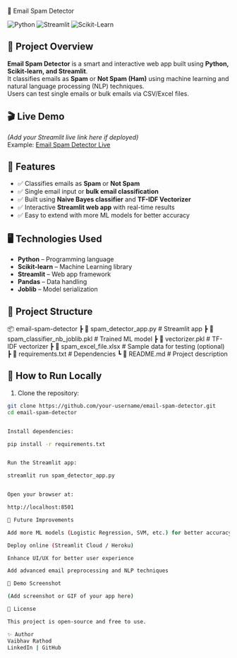 📧 Email Spam Detector

![Python](https://img.shields.io/badge/Python-3.10-blue) ![Streamlit](https://img.shields.io/badge/Streamlit-App-orange) ![Scikit-Learn](https://img.shields.io/badge/Scikit--Learn-ML-green)

## 🌟 Project Overview
**Email Spam Detector** is a smart and interactive web app built using **Python, Scikit-learn, and Streamlit**.  
It classifies emails as **Spam** or **Not Spam (Ham)** using machine learning and natural language processing (NLP) techniques.  
Users can test single emails or bulk emails via CSV/Excel files.

## 🎬 Live Demo
*(Add your Streamlit live link here if deployed)*  
Example: [Email Spam Detector Live](#)

## 💎 Features
- ✅ Classifies emails as **Spam** or **Not Spam**  
- ✅ Single email input or **bulk email classification**  
- ✅ Built using **Naive Bayes classifier** and **TF-IDF Vectorizer**  
- ✅ Interactive **Streamlit web app** with real-time results  
- ✅ Easy to extend with more ML models for better accuracy  

## 🖥️ Technologies Used
- **Python** – Programming language  
- **Scikit-learn** – Machine Learning library  
- **Streamlit** – Web app framework  
- **Pandas** – Data handling  
- **Joblib** – Model serialization  

## 📂 Project Structure
📦 email-spam-detector
┣ 📜 spam_detector_app.py # Streamlit app
┣ 📜 spam_classifier_nb_joblib.pkl # Trained ML model
┣ 📜 vectorizer.pkl # TF-IDF vectorizer
┣ 📜 spam_excel_file.xlsx # Sample data for testing (optional)
┣ 📜 requirements.txt # Dependencies
┗ 📜 README.md # Project description


## 🚀 How to Run Locally
1. Clone the repository:  
```bash
git clone https://github.com/your-username/email-spam-detector.git
cd email-spam-detector


Install dependencies:

pip install -r requirements.txt


Run the Streamlit app:

streamlit run spam_detector_app.py


Open your browser at:

http://localhost:8501

🎯 Future Improvements

Add more ML models (Logistic Regression, SVM, etc.) for better accuracy

Deploy online (Streamlit Cloud / Heroku)

Enhance UI/UX for better user experience

Add advanced email preprocessing and NLP techniques

📸 Demo Screenshot

(Add screenshot or GIF of your app here)

📜 License

This project is open-source and free to use.

✨ Author
Vaibhav Rathod
LinkedIn | GitHub
